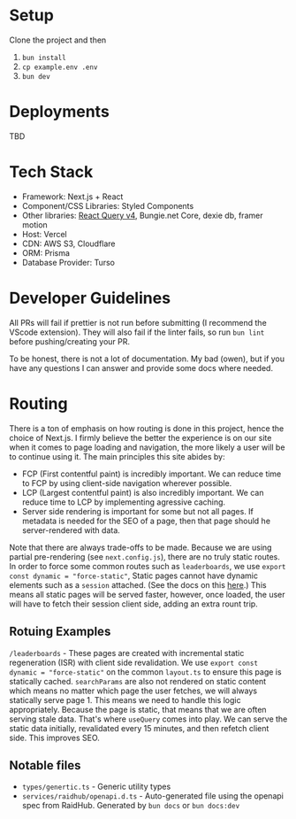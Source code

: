 # Setup

Clone the project and then

1. `bun install`
2. `cp example.env .env`
3. `bun dev`

# Deployments

TBD

# Tech Stack

-   Framework: Next.js + React
-   Component/CSS Libraries: Styled Components
-   Other libraries: [React Query v4](https://tanstack.com/query/v4/docs/framework/react/overview), Bungie.net Core, dexie db, framer motion
-   Host: Vercel
-   CDN: AWS S3, Cloudflare
-   ORM: Prisma
-   Database Provider: Turso

# Developer Guidelines

All PRs will fail if prettier is not run before submitting (I recommend the VScode extension). They will also fail if the linter fails, so run `bun lint` before pushing/creating your PR.

To be honest, there is not a lot of documentation. My bad (owen), but if you have any questions I can answer and provide some docs where needed.

# Routing

There is a ton of emphasis on how routing is done in this project, hence the choice of Next.js. I firmly believe the better the experience is on our site when it comes to page loading and navigation, the more likely a user will be to continue using it. The main principles this site abides by:

-   FCP (First contentful paint) is incredibly important. We can reduce time to FCP by using client-side navigation wherever possible.
-   LCP (Largest contentful paint) is also incredibly important. We can reduce time to LCP by implementing agressive caching.
-   Server side rendering is important for some but not all pages. If metadata is needed for the SEO of a page, then that page should he server-rendered with data.

Note that there are always trade-offs to be made. Because we are using partial pre-rendering (see `next.config.js`), there are no truly static routes. In order to force some common routes such as `leaderboards`, we use `export const dynamic = "force-static"`, Static pages cannot have dynamic elements such as a `session` attached. (See the docs on this [here](https://nextjs.org/docs/app/api-reference/file-conventions/route-segment-config#dynamic).) This means all static pages will be served faster, however, once loaded, the user will have to fetch their session client side, adding an extra rount trip.

## Rotuing Examples

`/leaderboards` - These pages are created with incremental static regeneration (ISR) with client side revalidation. We use `export const dynamic = "force-static"` on the common `layout.ts` to ensure this page is statically cached. `searchParams` are also not rendered on static content which means no matter which page the user fetches, we will always statically serve page 1. This means we need to handle this logic appropriately. Because the page is static, that means that we are often serving stale data. That's where `useQuery` comes into play. We can serve the static data initially, revalidated every 15 minutes, and then refetch client side. This improves SEO.

## Notable files

-   `types/genertic.ts` - Generic utility types
-   `services/raidhub/openapi.d.ts` - Auto-generated file using the openapi spec from RaidHub. Generated by `bun docs` or `bun docs:dev`
